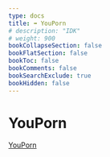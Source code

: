 ```yaml
---
type: docs
title: ➡️ YouPorn
# description: "IDK"
# weight: 900
bookCollapseSection: false
bookFlatSection: false
bookToc: false
bookComments: false
bookSearchExclude: true
bookHidden: false
---
```


# YouPorn

[YouPorn](https://www.youporn.com/?nt)
